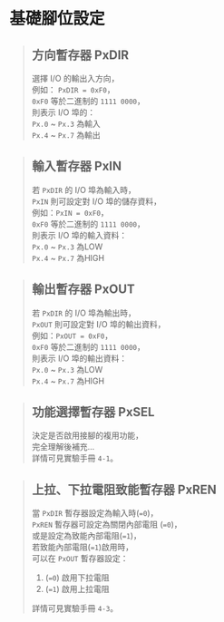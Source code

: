 # 基礎腳位設定  

> ## 方向暫存器 PxDIR  
> 選擇 I/O 的輸出入方向，  
> 例如： `PxDIR = 0xF0`，  
> `0xF0` 等於二進制的 `1111 0000`，  
> 則表示 I/O 埠的：  
> `Px.0` ~ `Px.3` 為輸入  
> `Px.4` ~ `Px.7` 為輸出  

> ## 輸入暫存器 PxIN  
> 若 `PxDIR` 的 I/O 埠為輸入時，  
> `PxIN` 則可設定對 I/O 埠的儲存資料，  
> 例如：`PxIN = 0xF0`，  
> `0xF0` 等於二進制的 `1111 0000`，  
> 則表示 I/O 埠的輸入資料：  
> `Px.0` ~ `Px.3` 為LOW  
> `Px.4` ~ `Px.7` 為HIGH  

> ## 輸出暫存器 PxOUT  
> 若 `PxDIR` 的 I/O 埠為輸出時，  
> `PxOUT` 則可設定對 I/O 埠的輸出資料，  
> 例如：`PxOUT = 0xF0`，  
> `0xF0` 等於二進制的 `1111 0000`，  
> 則表示 I/O 埠的輸出資料：  
> `Px.0` ~ `Px.3` 為LOW  
> `Px.4` ~ `Px.7` 為HIGH  

> ## 功能選擇暫存器 PxSEL
> 決定是否啟用接腳的複用功能，  
> 完全理解後補充...  
> 詳情可見實驗手冊 `4-1`。  

> ## 上拉、下拉電阻致能暫存器 PxREN
> 當 `PxDIR` 暫存器設定為輸入時(`=0`)，  
> `PxREN` 暫存器可設定為關閉內部電阻 (`=0`)，  
> 或是設定為致能內部電阻(`=1`)，  
> 若致能內部電阻(`=1`)啟用時，  
> 可以在 `PxOUT` 暫存器設定：  
>   1. (`=0`) 啟用下拉電阻  
>   2. (`=1`) 啟用上拉電阻  
>   
> 詳情可見實驗手冊 `4-3`。  
